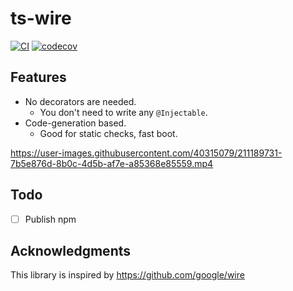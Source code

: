 # ts-wire

[![CI](https://github.com/KoichiKiyokawa/ts-wire/actions/workflows/ci.yml/badge.svg?branch=main)](https://github.com/KoichiKiyokawa/ts-wire/actions/workflows/ci.yml)
[![codecov](https://codecov.io/github/KoichiKiyokawa/ts-wire/branch/main/graph/badge.svg?token=MHOGB70JUD)](https://codecov.io/github/KoichiKiyokawa/ts-wire)

## Features

- No decorators are needed.
  - You don't need to write any `@Injectable`.
- Code-generation based.
  - Good for static checks, fast boot.

https://user-images.githubusercontent.com/40315079/211189731-7b5e876d-8b0c-4d5b-af7e-a85368e85559.mp4

## Todo

- [ ] Publish npm

## Acknowledgments

This library is inspired by https://github.com/google/wire
